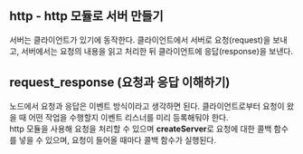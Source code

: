 ## http - http 모듈로 서버 만들기

서버는 클라이언트가 있기에 동작한다. 클라이언트에서 서버로 요청(request)을 보내고, 서버에서는 요청의 내용을 읽고 처리한 뒤 클라이언트에 응답(response)을 보낸다.

## request_response (요청과 응답 이해하기)

노드에서 요청과 응답은 이벤트 방식이라고 생각하면 된다. 클라이언트로부터 요청이 왔을 때 어떤 작업을 수행할지 이벤트 리스너를 미리 등록해둬야 한다. <br>
http 모듈을 사용해 요청을 처리할 수 있으며 <b>createServer</b>로 요청에 대한 콜백 함수를 넣을 수 있으며, 요청이 들어올 때마다 콜백 함수가 실행된다.